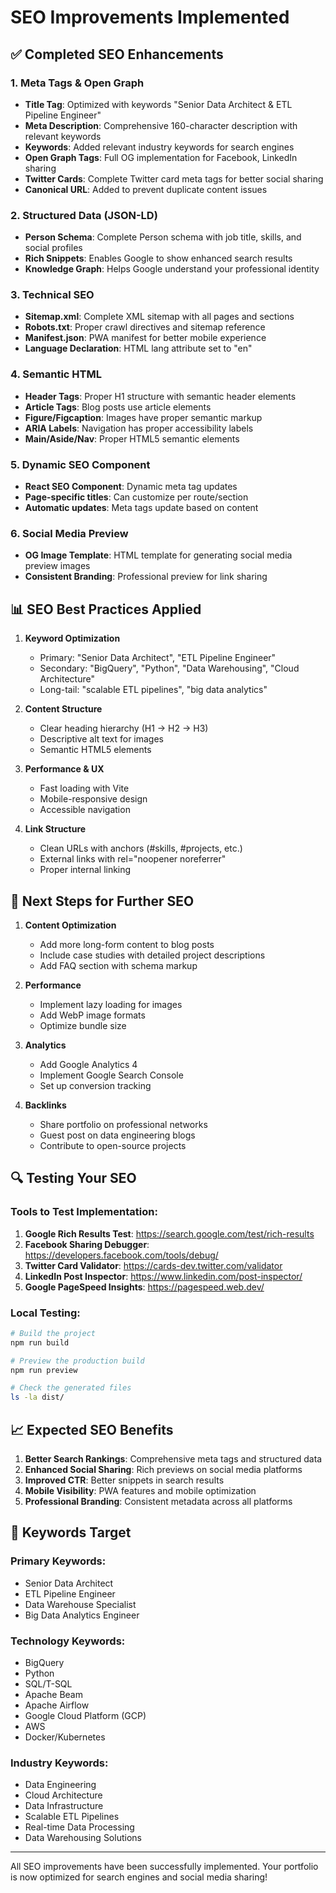 # SEO Improvements Implemented

## ✅ Completed SEO Enhancements

### 1. Meta Tags & Open Graph
- **Title Tag**: Optimized with keywords "Senior Data Architect & ETL Pipeline Engineer"
- **Meta Description**: Comprehensive 160-character description with relevant keywords
- **Keywords**: Added relevant industry keywords for search engines
- **Open Graph Tags**: Full OG implementation for Facebook, LinkedIn sharing
- **Twitter Cards**: Complete Twitter card meta tags for better social sharing
- **Canonical URL**: Added to prevent duplicate content issues

### 2. Structured Data (JSON-LD)
- **Person Schema**: Complete Person schema with job title, skills, and social profiles
- **Rich Snippets**: Enables Google to show enhanced search results
- **Knowledge Graph**: Helps Google understand your professional identity

### 3. Technical SEO
- **Sitemap.xml**: Complete XML sitemap with all pages and sections
- **Robots.txt**: Proper crawl directives and sitemap reference
- **Manifest.json**: PWA manifest for better mobile experience
- **Language Declaration**: HTML lang attribute set to "en"

### 4. Semantic HTML
- **Header Tags**: Proper H1 structure with semantic header elements
- **Article Tags**: Blog posts use article elements
- **Figure/Figcaption**: Images have proper semantic markup
- **ARIA Labels**: Navigation has proper accessibility labels
- **Main/Aside/Nav**: Proper HTML5 semantic elements

### 5. Dynamic SEO Component
- **React SEO Component**: Dynamic meta tag updates
- **Page-specific titles**: Can customize per route/section
- **Automatic updates**: Meta tags update based on content

### 6. Social Media Preview
- **OG Image Template**: HTML template for generating social media preview images
- **Consistent Branding**: Professional preview for link sharing

## 📊 SEO Best Practices Applied

1. **Keyword Optimization**
   - Primary: "Senior Data Architect", "ETL Pipeline Engineer"
   - Secondary: "BigQuery", "Python", "Data Warehousing", "Cloud Architecture"
   - Long-tail: "scalable ETL pipelines", "big data analytics"

2. **Content Structure**
   - Clear heading hierarchy (H1 → H2 → H3)
   - Descriptive alt text for images
   - Semantic HTML5 elements

3. **Performance & UX**
   - Fast loading with Vite
   - Mobile-responsive design
   - Accessible navigation

4. **Link Structure**
   - Clean URLs with anchors (#skills, #projects, etc.)
   - External links with rel="noopener noreferrer"
   - Proper internal linking

## 🚀 Next Steps for Further SEO

1. **Content Optimization**
   - Add more long-form content to blog posts
   - Include case studies with detailed project descriptions
   - Add FAQ section with schema markup

2. **Performance**
   - Implement lazy loading for images
   - Add WebP image formats
   - Optimize bundle size

3. **Analytics**
   - Add Google Analytics 4
   - Implement Google Search Console
   - Set up conversion tracking

4. **Backlinks**
   - Share portfolio on professional networks
   - Guest post on data engineering blogs
   - Contribute to open-source projects

## 🔍 Testing Your SEO

### Tools to Test Implementation:
1. **Google Rich Results Test**: https://search.google.com/test/rich-results
2. **Facebook Sharing Debugger**: https://developers.facebook.com/tools/debug/
3. **Twitter Card Validator**: https://cards-dev.twitter.com/validator
4. **LinkedIn Post Inspector**: https://www.linkedin.com/post-inspector/
5. **Google PageSpeed Insights**: https://pagespeed.web.dev/

### Local Testing:
```bash
# Build the project
npm run build

# Preview the production build
npm run preview

# Check the generated files
ls -la dist/
```

## 📈 Expected SEO Benefits

1. **Better Search Rankings**: Comprehensive meta tags and structured data
2. **Enhanced Social Sharing**: Rich previews on social media platforms
3. **Improved CTR**: Better snippets in search results
4. **Mobile Visibility**: PWA features and mobile optimization
5. **Professional Branding**: Consistent metadata across all platforms

## 🎯 Keywords Target

### Primary Keywords:
- Senior Data Architect
- ETL Pipeline Engineer
- Data Warehouse Specialist
- Big Data Analytics Engineer

### Technology Keywords:
- BigQuery
- Python
- SQL/T-SQL
- Apache Beam
- Apache Airflow
- Google Cloud Platform (GCP)
- AWS
- Docker/Kubernetes

### Industry Keywords:
- Data Engineering
- Cloud Architecture
- Data Infrastructure
- Scalable ETL Pipelines
- Real-time Data Processing
- Data Warehousing Solutions

---

All SEO improvements have been successfully implemented. Your portfolio is now optimized for search engines and social media sharing!